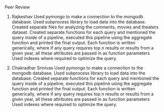 Peer Review
1. Rajkeshav
Used pymongo to make a connection to the mongodb database.
Used subprocess library to load data into the database.
Created separate files for analyzing the comments, movies and theaters dataset.
Created separate functions for each query and mentioned the query inside of a pipeline, executed this pipeline using the aggregate function and printed the final output.
Each function is written generically, where if any query requires top n results or results from a given year, all these attributes are passed in as function parameters
Used indexes where required to optimize the query.

2. Chakradhar Srinivas
Used pymongo to make a connection to the mongodb database.
Used subprocess library to load data into the database.
Created separate functions for each query and mentioned the query inside of a pipeline, executed this pipeline using the aggregate function and printed the final output.
Each function is written generically, where if any query requires top n results or results from a given year, all these attributes are passed in as function parameters
Used indexes where required to optimize the query.